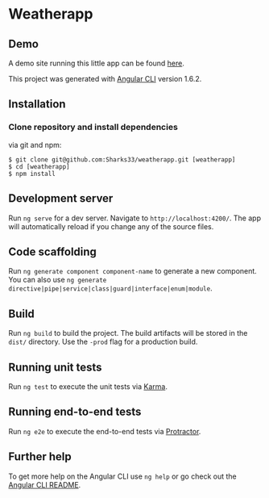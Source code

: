 # Weatherapp

## Demo

A demo site running this little app can be found [here](https://sharks33.github.io/weatherapp/).

This project was generated with [Angular CLI](https://github.com/angular/angular-cli) version 1.6.2.

## Installation

### Clone repository and install dependencies

via git and npm:

```
$ git clone git@github.com:Sharks33/weatherapp.git [weatherapp]
$ cd [weatherapp]
$ npm install
```

## Development server

Run `ng serve` for a dev server. Navigate to `http://localhost:4200/`. The app will automatically reload if you change any of the source files.

## Code scaffolding

Run `ng generate component component-name` to generate a new component. You can also use `ng generate directive|pipe|service|class|guard|interface|enum|module`.

## Build

Run `ng build` to build the project. The build artifacts will be stored in the `dist/` directory. Use the `-prod` flag for a production build.

## Running unit tests

Run `ng test` to execute the unit tests via [Karma](https://karma-runner.github.io).

## Running end-to-end tests

Run `ng e2e` to execute the end-to-end tests via [Protractor](http://www.protractortest.org/).

## Further help

To get more help on the Angular CLI use `ng help` or go check out the [Angular CLI README](https://github.com/angular/angular-cli/blob/master/README.md).
